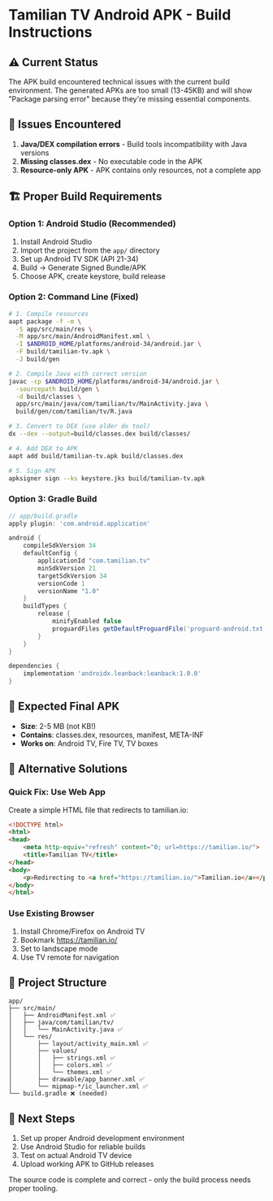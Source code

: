 # Tamilian TV Android APK - Build Instructions

## ⚠️ Current Status
The APK build encountered technical issues with the current build environment. The generated APKs are too small (13-45KB) and will show "Package parsing error" because they're missing essential components.

## 🔧 Issues Encountered
1. **Java/DEX compilation errors** - Build tools incompatibility with Java versions
2. **Missing classes.dex** - No executable code in the APK
3. **Resource-only APK** - APK contains only resources, not a complete app

## 🏗️ Proper Build Requirements

### Option 1: Android Studio (Recommended)
1. Install Android Studio
2. Import the project from the `app/` directory
3. Set up Android TV SDK (API 21-34)
4. Build → Generate Signed Bundle/APK
5. Choose APK, create keystore, build release

### Option 2: Command Line (Fixed)
```bash
# 1. Compile resources
aapt package -f -m \
  -S app/src/main/res \
  -M app/src/main/AndroidManifest.xml \
  -I $ANDROID_HOME/platforms/android-34/android.jar \
  -F build/tamilian-tv.apk \
  -J build/gen

# 2. Compile Java with correct version
javac -cp $ANDROID_HOME/platforms/android-34/android.jar \
  -sourcepath build/gen \
  -d build/classes \
  app/src/main/java/com/tamilian/tv/MainActivity.java \
  build/gen/com/tamilian/tv/R.java

# 3. Convert to DEX (use older dx tool)
dx --dex --output=build/classes.dex build/classes/

# 4. Add DEX to APK
aapt add build/tamilian-tv.apk build/classes.dex

# 5. Sign APK
apksigner sign --ks keystore.jks build/tamilian-tv.apk
```

### Option 3: Gradle Build
```gradle
// app/build.gradle
apply plugin: 'com.android.application'

android {
    compileSdkVersion 34
    defaultConfig {
        applicationId "com.tamilian.tv"
        minSdkVersion 21
        targetSdkVersion 34
        versionCode 1
        versionName "1.0"
    }
    buildTypes {
        release {
            minifyEnabled false
            proguardFiles getDefaultProguardFile('proguard-android.txt')
        }
    }
}

dependencies {
    implementation 'androidx.leanback:leanback:1.0.0'
}
```

## 📱 Expected Final APK
- **Size**: 2-5 MB (not KB!)
- **Contains**: classes.dex, resources, manifest, META-INF
- **Works on**: Android TV, Fire TV, TV boxes

## 🔄 Alternative Solutions

### Quick Fix: Use Web App
Create a simple HTML file that redirects to tamilian.io:
```html
<!DOCTYPE html>
<html>
<head>
    <meta http-equiv="refresh" content="0; url=https://tamilian.io/">
    <title>Tamilian TV</title>
</head>
<body>
    <p>Redirecting to <a href="https://tamilian.io/">Tamilian.io</a></p>
</body>
</html>
```

### Use Existing Browser
1. Install Chrome/Firefox on Android TV
2. Bookmark https://tamilian.io/
3. Set to landscape mode
4. Use TV remote for navigation

## 📂 Project Structure
```
app/
├── src/main/
│   ├── AndroidManifest.xml ✅
│   ├── java/com/tamilian/tv/
│   │   └── MainActivity.java ✅
│   └── res/
│       ├── layout/activity_main.xml ✅
│       ├── values/
│       │   ├── strings.xml ✅
│       │   ├── colors.xml ✅
│       │   └── themes.xml ✅
│       ├── drawable/app_banner.xml ✅
│       └── mipmap-*/ic_launcher.xml ✅
└── build.gradle ❌ (needed)
```

## 🎯 Next Steps
1. Set up proper Android development environment
2. Use Android Studio for reliable builds
3. Test on actual Android TV device
4. Upload working APK to GitHub releases

The source code is complete and correct - only the build process needs proper tooling.